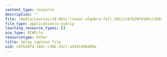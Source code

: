 ```yaml
---
content_type: resource
description: ''
file: /media/courses/18-06sc-linear-algebra-fall-2011/c07620f418dcc36b32cfa5541408489a_8o5Cmfpeo6g.srt
file_type: application/x-subrip
learning_resource_types: []
ocw_type: OCWFile
resourcetype: Other
title: 3play caption file
uid: c07620f4-18dc-c36b-32cf-a5541408489a
---
```

